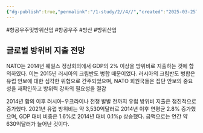 ```yaml
---
{"dg-publish":true,"permalink":"/1-study/2//4//","created":"2025-03-25T16:53:43.428+09:00","updated":"2025-06-26T17:16:33.921+09:00"}
---
```


#항공우주및방위산업 #항공우주 #방산 #방위산업 

## 글로벌 방위비 지출 전망

NATO는 2014년 웨일스 정상회의에서 GDP의 2% 이상을 방위비로 지출하는 것에 합의하였다. 이는 2015년 러시아의 크림반도 병합 때문이었다. 러시아의 크림반도 병합은 유럽 안보에 대한 심각한 위협으로 간주되었으며, NATO 회원국들은 집단 안보의 중요성을 재확인하고 방위력 강화의 필요성을 절감

2014년 합의 이후 러시아-우크라이나 전쟁 발발 전까지 유럽 방위비 지출은 점진적으로 증가했다. 2021년 유럽 방위비는 약 3,530억달러로 2014년 이후 연평균 2.8% 증가했으며, GDP 대비 비중은 1.6%로 2014년 대비 0.1%p 상승했다. 금액으로는 연간
약 630억달러가 늘어난 것이다.

